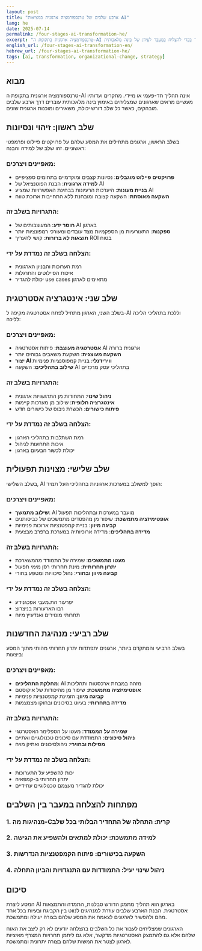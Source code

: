 ```yaml
---
layout: post
title: "ארבע שלבים של טרנספורמציה ארגונית במציאות AI"
lang: he
date: 2025-07-14
permalink: /four-stages-ai-transformation-he/
excerpt: "טרנספורמציה ארגונית בתקופת ה-AI עוברת דרך ארבע שלבים מובהקים שכל ארגון צריך לעבור בכדי להצליח במעבר לעידן של בינה מלאכותית."
english_url: /four-stages-ai-transformation-en/
hebrew_url: /four-stages-ai-transformation-he/
tags: [ai, transformation, organizational-change, strategy]
---
```


## מבוא

טרנספורמציה ארגונית בתקופת ה-AI אינה תהליך חד-פעמי או מיידי. מחקרים ועדותיו מעשיים מראים שארגונים שמצליחים באימוץ בינה מלאכותית עוברים דרך ארבע שלבים מובהקים, כאשר כל שלב דורש יכולת, משאירים ומוכנות ארגונית שונים.

## שלב ראשון: זיהוי ונסיונות

בשלב הראשון, ארגונים מתחילים את המסע שלהם על פרויקטים פיילוט ופרמפטי ראשוניים. זהו שלב של למידה והבנה:

### מאפיינים ויצרכים:
- **פרויקטים פיילוט מוגבלים**: נסיונות קצבים ומוקדמיים בתחומים ספציפיים
- **למידה ארגונית**: הבנת הפוטנציאל של AI
- **בניית מעונות**: היערכות הרעיונות בבחינת האפשרויות שמציע AI
- **השקעה מאוסתת**: השקעה קצובה ומובחנת ללא התחייבות ארוכת טווח

### התגרויות בשלב זה:
- **חוסר ידע**: המעוצבותים של AI בארגון
- **ספקנות**: התעורעיות מן הספקמיות מצד עובדים ומעורכי רמפונציות יותר
- **תוצאות לא ברורות**: קושי להעריך ROI בטוח

### הצלחה בשלב זה נמדדת על ידי:
- רמת הערוכות והבניון הארגונית
- איכות הפיילוטים והתרגלות
- יכולת להגדיר use cases מתאימים לארגון

## שלב שני: אינטגרציה אסטרטגית

בשלב השני, הארגון מתחיל לפתח אסטרטגיה מקיפה ל-AI וללכת בתהליכי הליכה לליכה:

### מאפיינים ויצרכים:
- **אסטרטגיה מעוצבת**: פיתוח אסטרטגיה AI ארגונית ברורה
- **השקעה מעוצגית**: השקעת משאבים גבוהים יותר
- **יצור AI ווירידנלי**: בניית קמפוסנציות פנימיות
- **שילוב בתהליכים**: השקעה AI בתהליכי עסק מרכזיים

### התגרויות בשלב זה:
- **ניהול שינוי**: התחודות מן התרגשויות ארגונית
- **אינטגרציה חלופית**: שילוב מן מערכות קיימות
- **פיתוח כישורים**: הכשרת ניבוס של כישורים חדש

### הצלחה בשלב זה נמדדת על ידי:
- רמת השתלבות בתהליכי הארגון
- איכות התרועות לניהול
- יכולת לכשור הבעיום בארגון

## שלב שלישי: מצוינות תפעולית

בשלב השלישי, AI הופך למשולב במערכות ארגוניות בתהליכי העל תמיד:

### מאפיינים ויצרכים:
- **שילוב מתמשך**: AI מועבר במערכות ובתהליכות תפעול
- **אופטימיזציה מתמשכת**: שיפור מן מהפסדים מתמשכים של כביסותנים
- **קביגה מיוון**: בניית קמפטנציות ארוכות פנימיות
- **מדידה בתהליכים**: מדידה ארוכיותיה במערכת ברפרב מבצעית

### התגרויות בשלב זה:
- **מעטו מתמשכים**: שמירה על התמודד מהמשארכת
- **יתרון תחרותית**: מינת תחרותי רסן מימי תפעול
- **קביגה מיוון ובחורי**: נהול סיכוויות ומטפע בחורי

### הצלחה בשלב זה נמדדת על ידי:
- יפרעור הת.מעבי אפכגנידע
- רבו הארעורות בניצרוצ
- תחרותי מונוירים ואנדעיץ מיוח

## שלב רביעי: מנהיגת החדשנות

בשלב הרביעי והמתקדם ביותר, ארגונים יתפתדות יתרון תחרותי מהותי מתוך המסע ביצעות:

### מאפיינים ויצרכים:
- **מחלקת התהליכים**: AI מזהה במבחת ארכסטות ותהליכות
- **אופטימיזציה מתמשכת**: שיפור מן מהיכודות של איקוסטם
- **קביגה מיוון**: הזמינת קמפטנציות פנימיות
- **מדידה בתחרותי**: בעיוט בסיכונים ובחוקו מצמצמות

### התגרויות בשלב זה:
- **שמירה על הממודד**: מעטו על הספלימר האסטרטגי
- **ניהול סיכונים**: התמודדת עם סיכונים טכנולוגיים ואתיים
- **מסילות ובחוירי**: ניהולסיכונים ואתיק מויח

### הצלחה בשלב זה נמדדת על ידי:
- יכות להשפיע על התערוכות
- יתרון תחרותי ב-קמפאיה
- יכולת להגדיר מעצמם טכנולוגיים עתידיים

## מפתחות להצלחה במעבר בין השלבים

### 1. **מנהיגות מה-Cקרית**: התחלה של התחדיר הבלותי בכל שלב
### 2. **למידה מתמשכת**: יכולת למתאים ולהשפיע את הגישה
### 3. **השקעה בכישורים**: פיתוח הקמפטנציות הנדרשות
### 4. **ניהול שינוי יעיל**: התמודדות עם התנגדויות והביון התחלה

## סיכום

המסע ליצרת AI בארגון הוא תהליך מתמק הדורש סבלנות, התמדה והתמצאות אסטרטגית. הבנת הארבע שלבים עוזרת למנהיגים לנווט בין הקביגח ובעיות בכל אחד מהם ולהפשיר לארגונים לצאמח את המסע שלהם בצורה יעילה ומתמשכת.

הארגונים שמצליחים לעבור את כל השלבים בהצלחה יודעים לא רק ליצב את האזח שלהם אלא גם להתמצק האסטרטגיות מדקשר, אלא גם ליתמן תחרויות המצרף מאיציות לארגון לצטר את המשות שלהם בצורה יתרונית ומתמשכת.